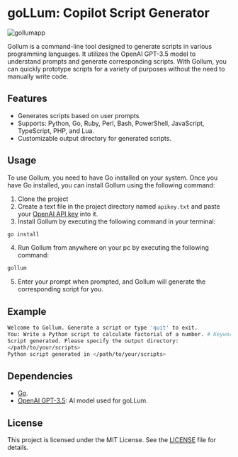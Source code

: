 # goLLum: Copilot Script Generator 
![gollumapp](https://github.com/joeloftusdev/gollum/assets/152509645/a62b2856-c60d-45f9-95c1-69748d66df15)

Gollum is a command-line tool designed to generate scripts in various programming languages. It utilizes the OpenAI GPT-3.5 model to understand prompts and generate corresponding scripts. With Gollum, you can quickly prototype scripts for a variety of purposes without the need to manually write code.

## Features

- Generates scripts based on user prompts
- Supports: Python, Go, Ruby, Perl, Bash, PowerShell, JavaScript, TypeScript, PHP, and Lua.
- Customizable output directory for generated scripts.


## Usage
To use Gollum, you need to have Go installed on your system. Once you have Go installed, you can install Gollum using the following command:

1. Clone the project
2. Create a text file in the project directory named `apikey.txt` and paste your [OpenAI API key](https://platform.openai.com/api-keys) into it.
3. Install Gollum by executing the following command in your terminal:
```bash
go install
```
4. Run Gollum from anywhere on your pc by executing the following command:
```bash
gollum
```
5. Enter your prompt when prompted, and Gollum will generate the corresponding script for you.

## Example

```bash
Welcome to Gollum. Generate a script or type 'quit' to exit.
You: Write a Python script to calculate factorial of a number. # Keyword Python will generate a .py file
Script generated. Please specify the output directory:
</path/to/your/scripts>
Python script generated in </path/to/your/scripts>
```

## Dependencies

- [Go](golang.org).
- [OpenAI GPT-3.5](https://openai.com): AI model used for goLLum.

## License

This project is licensed under the MIT License. See the [LICENSE](LICENSE) file for details.

